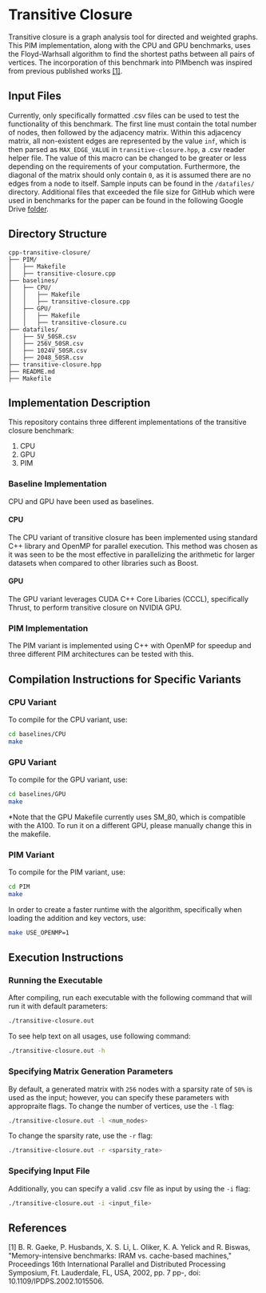 # Transitive Closure

Transitive closure is a graph analysis tool for directed and weighted graphs. This PIM implementation, along with the CPU and GPU benchmarks, uses the Floyd-Warhsall algorithm to find the shortest paths between all pairs of vertices. The incorporation of this benchmark into PIMbench was inspired from previous published works [[1]](#1). 

## Input Files

Currently, only specifically formatted .csv files can be used to test the functionality of this benchmark. The first line must contain the total number of nodes, then followed by the adjacency matrix. Within this adjacency matrix, all non-existent edges are represented by the value `inf`, which is then parsed as `MAX_EDGE_VALUE` in `transitive-closure.hpp`, a .csv reader helper file. The value of this macro can be changed to be greater or less depending on the requirements of your computation. Furthermore, the diagonal of the matrix should only contain `0`, as it is assumed there are no edges from a node to itself. Sample inputs can be found in the `/datafiles/` directory. Additional files that exceeded the file size for GitHub which were used in benchmarks for the paper can be found in the following Google Drive [folder](https://drive.google.com/drive/folders/1u6bKYfWPLlb-pL21hmCpmvXqPoRrJ3bN).

## Directory Structure

```
cpp-transitive-closure/
├── PIM/
│   ├── Makefile
│   ├── transitive-closure.cpp
├── baselines/
│   ├── CPU/
│   │   ├── Makefile
│   │   ├── transitive-closure.cpp
│   ├── GPU/
│   │   ├── Makefile
│   │   ├── transitive-closure.cu
├── datafiles/
│   ├── 5V_50SR.csv
│   ├── 256V_50SR.csv
│   ├── 1024V_50SR.csv
│   ├── 2048_50SR.csv
├── transitive-closure.hpp
├── README.md
├── Makefile
```

## Implementation Description

This repository contains three different implementations of the transitive closure benchmark:

1. CPU
2. GPU
3. PIM

### Baseline Implementation

CPU and GPU have been used as baselines.

#### CPU

The CPU variant of transitive closure has been implemented using standard C++ library and OpenMP for parallel execution. This method was chosen as it was seen to be the most effective in parallelizing the arithmetic for larger datasets when compared to other libraries such as Boost. 

#### GPU

The GPU variant leverages CUDA C++ Core Libaries (CCCL), specifically Thrust, to perform transitive closure on NVIDIA GPU.

### PIM Implementation

The PIM variant is implemented using C++ with OpenMP for speedup and three different PIM architectures can be tested with this.

## Compilation Instructions for Specific Variants

### CPU Variant

To compile for the CPU variant, use:

```bash
cd baselines/CPU
make
```

### GPU Variant

To compile for the GPU variant, use:

```bash
cd baselines/GPU
make
```
*Note that the GPU Makefile currently uses SM_80, which is compatible with the A100. To run it on a different GPU, please manually change this in the makefile.

### PIM Variant

To compile for the PIM variant, use:

```bash
cd PIM
make
```

In order to create a faster runtime with the algorithm, specifically when loading the addition and key vectors, use:

```bash
make USE_OPENMP=1
```

## Execution Instructions

### Running the Executable

After compiling, run each executable with the following command that will run it with default parameters:

```bash
./transitive-closure.out
```

To see help text on all usages, use following command:

```bash
./transitive-closure.out -h
```

### Specifying Matrix Generation Parameters

By default, a generated matrix with `256` nodes with a sparsity rate of `50%` is used as the input; however, you can specify these parameters with appropraite flags. To change the number of vertices, use the `-l` flag:

```bash
./transitive-closure.out -l <num_nodes>
```

To change the sparsity rate, use the `-r` flag:

```bash
./transitive-closure.out -r <sparsity_rate>
```

### Specifying Input File

Additionally, you can specify a valid .csv file as input by using the `-i` flag:

```bash
./transitive-closure.out -i <input_file>
```

## References

<a id = "1">[1]</a>
B. R. Gaeke, P. Husbands, X. S. Li, L. Oliker, K. A. Yelick and R. Biswas, "Memory-intensive benchmarks: IRAM vs. cache-based machines," Proceedings 16th International Parallel and Distributed Processing Symposium, Ft. Lauderdale, FL, USA, 2002, pp. 7 pp-, doi: 10.1109/IPDPS.2002.1015506.
